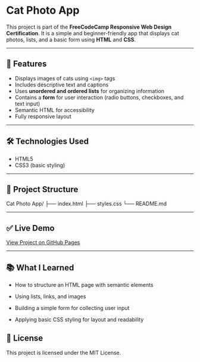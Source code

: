 # Cat Photo App

This project is part of the **FreeCodeCamp Responsive Web Design Certification**. It is a simple and beginner-friendly app that displays cat photos, lists, and a basic form using **HTML** and **CSS**.

---

## 📌 Features
- Displays images of cats using `<img>` tags
- Includes descriptive text and captions
- Uses **unordered and ordered lists** for organizing information
- Contains a **form** for user interaction (radio buttons, checkboxes, and text input)
- Semantic HTML for accessibility
- Fully responsive layout

---

## 🛠️ Technologies Used
- HTML5  
- CSS3 (basic styling)

---

## 📂 Project Structure
Cat Photo App/
├── index.html
├── styles.css
└── README.md

---
## ✅ Live Demo

[View Project on GitHub Pages]([https://priyadhar29.github.io/Building-A-Cat-Photo-Shop/](https://github.com/Priyadhar29/Building-A-Cat-Photo-Shop/tree/main))

---

## 📚 What I Learned

- How to structure an HTML page with semantic elements

- Using lists, links, and images

- Building a simple form for collecting user input

- Applying basic CSS styling for layout and readability

## 📜 License

This project is licensed under the MIT License.
